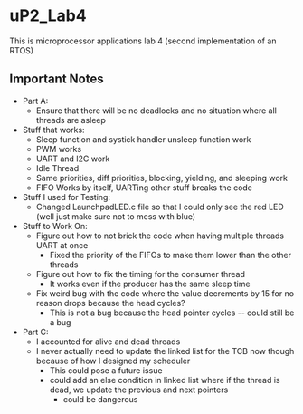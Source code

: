 # uP2_Lab4

This is microprocessor applications lab 4 (second implementation of an RTOS)

## Important Notes

- Part A:
  - Ensure that there will be no deadlocks and no situation where all threads are asleep
- Stuff that works:
  - Sleep function and systick handler unsleep function work
  - PWM works
  - UART and I2C work
  - Idle Thread
  - Same priorities, diff priorities, blocking, yielding, and sleeping work
  - FIFO Works by itself, UARTing other stuff breaks the code
- Stuff I used for Testing:
  - Changed LaunchpadLED.c file so that I could only see the red LED (well just make sure not to mess with blue)
- Stuff to Work On:
  - Figure out how to not brick the code when having multiple threads UART at once
    - Fixed the priority of the FIFOs to make them lower than the other threads
  - Figure out how to fix the timing for the consumer thread
    - It works even if the producer has the same sleep time
  - Fix weird bug with the code where the value decrements by 15 for no reason drops because the head cycles?
    - This is not a bug because the head pointer cycles -- could still be a bug
- Part C:
  - I accounted for alive and dead threads
  - I never actually need to update the linked list for the TCB now though because of how I designed my scheduler
    - This could pose a future issue
    - could add an else condition in linked list where if the thread is dead, we update the previous and next pointers
      - could be dangerous
